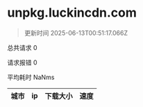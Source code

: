 
  # unpkg.luckincdn.com

  > 更新时间 2025-06-13T00:51:17.066Z
  
  总共请求 0

  请求报错 0

  平均耗时 NaNms

|城市|ip|下载大小|速度|
|-----|----------|---|---|

  